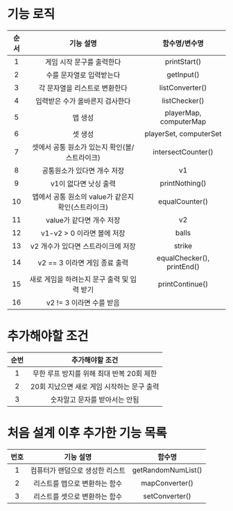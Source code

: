 # 기능 로직
|순서|기능 설명|함수명/변수명|
|:-:|:----:|:---:|
|1|게임 시작 문구를 출력한다|printStart()|
|2|수를 문자열로 입력받는다|getInput()|
|3|각 문자열을 리스트로 변환한다|listConverter()|
|4|입력받은 수가 올바른지 검사한다|listChecker()|
|5|맵 생성|playerMap, computerMap|
|6|셋 생성|playerSet, computerSet|
|7|셋에서 공통 원소가 있는지 확인(볼/스트라이크)|intersectCounter()|
|8|공통원소가 있다면 개수 저장|v1|
|9|v1이 없다면 낫싱 출력|printNothing()|
|10|맵에서 공통 원소의 value가 같은지 확인(스트라이크)|equalCounter()
|11|value가 같다면 개수 저장|v2|
|12|v1-v2 > 0 이라면 볼에 저장|balls|
|13|v2 개수가 있다면 스트라이크에 저장|strike|
|14|v2 == 3 이라면 게임 종료 출력|equalChecker(), printEnd()|
|15|새로 게임을 하려는지 문구 출력 및 입력 받기|printContinue()|
|16|v2 != 3 이라면 수를 받음||

# 추가해야할 조건
|순번|추가해야할 조건|
|:-:|:---------:|
|1|무한 루프 방지를 위해 최대 반복 20회 제한|
|2|20회 지났으면 새로 게임 시작하는 문구 출력|
|3|숫자말고 문자를 받아서는 안됨|

# 처음 설계 이후 추가한 기능 목록
|번호|기능 설명|함수명|
|:-:|:-----:|:--:|
|1|컴퓨터가 랜덤으로 생성한 리스트|getRandomNumList()|
|2|리스트를 맵으로 변환하는 함수|mapConverter()|
|3|리스트를 셋으로 변환하는 함수|setConverter()|

